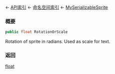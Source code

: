 ← [API索引](Api-Index) ← [命名空间索引](Namespace-Index) ← [MySerializableSprite](VRage.Game.GUI.TextPanel.MySerializableSprite)

### 概要

```csharp
public float RotationOrScale
```

Rotation of sprite in radians. Used as scale for text.

### 返回

[float](https://docs.microsoft.com/en-us/dotnet/api/System.Single?view=netframework-4.6)

